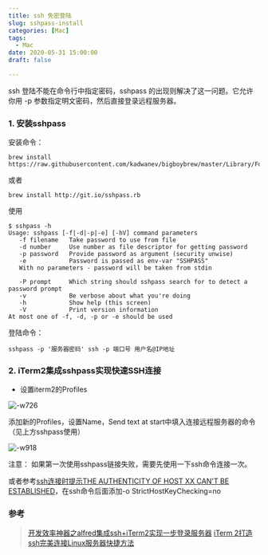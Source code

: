 ```yaml
---
title: ssh 免密登陆
slug: sshpass-install
categories: [Mac]
tags:
  - Mac
date: 2020-05-31 15:00:00
draft: false

---
```


ssh 登陆不能在命令行中指定密码，sshpass 的出现则解决了这一问题。它允许你用 -p 参数指定明文密码，然后直接登录远程服务器。
<!--more-->

### 1. 安装sshpass

安装命令：
```linux
brew install https://raw.githubusercontent.com/kadwanev/bigboybrew/master/Library/Formula/sshpass.rb
```
或者

```linux
brew install http://git.io/sshpass.rb
```

使用
```linux
$ sshpass -h
Usage: sshpass [-f|-d|-p|-e] [-hV] command parameters
   -f filename   Take password to use from file
   -d number     Use number as file descriptor for getting password
   -p password   Provide password as argument (security unwise)
   -e            Password is passed as env-var "SSHPASS"
   With no parameters - password will be taken from stdin

   -P prompt     Which string should sshpass search for to detect a password prompt
   -v            Be verbose about what you're doing
   -h            Show help (this screen)
   -V            Print version information
At most one of -f, -d, -p or -e should be used
```

登陆命令：
```linux
sshpass -p '服务器密码' ssh -p 端口号 用户名@IP地址
```

### 2. iTerm2集成sshpass实现快速SSH连接
- 设置iterm2的Profiles

![-w726](https://r.xulinfeng.xyz/linden/2020/05/15909282569457.jpg)

添加新的Profiles，设置Name，Send text at start中填入连接远程服务器的命令（见上方sshpass使用）

![-w918](https://r.xulinfeng.xyz/linden/2020/05/15909284730517.jpg)

注意：
如果第一次使用sshpass链接失败，需要先使用一下ssh命令连接一次。

或者参考[ssh连接时提示THE AUTHENTICITY OF HOST XX CAN'T BE ESTABLISHED](https://www.cnblogs.com/beginner-boy/p/8078837.html)，在ssh命令后面添加-o StrictHostKeyChecking=no



### 参考
> [开发效率神器之alfred集成ssh+iTerm2实现一步登录服务器](https://juejin.im/post/5d4d4ce55188255d803f9479)
> [iTerm 2打造ssh完美连接Linux服务器快捷方法
](https://www.cnblogs.com/chongdongxiaoyu/p/11390127.html)